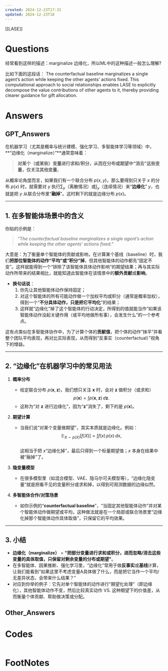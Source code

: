 ```yaml
---
created: 2024-12-23T17:31
updated: 2024-12-23T18
---
```

[[LASE]]

# Questions
经常看到这样的描述：marginalize 边缘化，所以ML中的这种描述一般怎么理解?

比如下面的这段话：
	The counterfactual baseline marginalizes a single agent’s action while keeping the other agents’ actions fixed. This computational approach to social relationships enables LASE to explicitly decompose the value contributions of other agents to it, thereby providing clearer guidance for gift allocation.
# Answers

## GPT_Answers
在机器学习（尤其是概率与统计建模、强化学习、多智能体学习等领域）中，**“边缘化（marginalize）”**通常意味着：  
> **对某个（或某些）变量进行求和/积分，从而在分布或期望中“消去”这些变量，仅关注其他变量**。  

从概率论角度而言，如果我们有一个联合分布 $p(x,y)$，那么要得到只关于 $x$ 的分布 $p(x)$ 时，就需要对 $y$ 执行$\sum_y$（离散情况）或$\int_y$（连续情况）来“**边缘化**” $y$，也就是把 $y$ 从联合分布里“**融掉**”。这时剩下的就是边缘分布 $p(x)$。  

---

## 1. 在多智能体场景中的含义

你贴的示例是：  
> *"The counterfactual baseline marginalizes a single agent’s action while keeping the other agents’ actions fixed."*  

大意是：为了衡量单个智能体的贡献或影响，在计算某个基线（baseline）时，我们**把那位智能体的动作“平均”或“积分”掉**，但其他智能体的动作都先“固定不变”。这样就能得到一个“排除了该智能体具体动作影响”的期望结果；再与其实际动作所带来的结果相比，就能知道此智能体在该情景中的**额外贡献**或**影响**。

- **换句话说**：  
  1. 你先让其他智能体动作保持固定；  
  2. 对这个智能体的所有可能动作做一个加权平均或积分（通常是概率加权），得到一个“**不分具体动作，只是把它平均化**”的结果；  
  3. 这样就“边缘化”掉了这个智能体的行动决定，所得到的值就能当作“如果该智能体动作没起关键作用（或平均地做所有事），会发生什么”的一个参考点。  

这有点类似在多智能体协作中，为了计算个体的**贡献值**，把个体的动作“抹平”并看整个团队平均表现，再对比实际表现，从而得到“反事实（counterfactual）”视角下的增益。

---

## 2. “边缘化”在机器学习中的常见用法

1. **概率分布**  
   - 给定联合分布 $p(\mathbf{x}, \mathbf{z})$，我们想只关注 $\mathbf{x}$ 时，会对 $\mathbf{z}$ 做积分（或求和）  
     $$p(\mathbf{x}) = \int p(\mathbf{x}, \mathbf{z})\,d\mathbf{z}.$$  
   - 这称为“对 $\mathbf{z}$ 进行边缘化”，因为“$\mathbf{z}$”消失了，剩下的是 $p(\mathbf{x})$。  

2. **期望计算**  
   - 当我们说“对某个变量做期望”，其实本质就是边缘化。例如：  
     $$\mathbb{E}_{X\sim p(X)}[f(X)] 
       = \int f(x)\,p(x)\,dx,$$  
     这相当于把 $x$“边缘化掉”，最后只得到一个标量期望值；$x$ 本身在结果中被“融掉”了。

3. **隐变量模型**  
   - 在很多模型里（如混合模型、VAE、隐马尔可夫模型等），“边缘化隐变量”就是把看不见的变量积分或求和掉，以得到可观测数据的边缘似然。

4. **多智能体合作/对策场景**  
   - 如你示例的“**counterfactual baseline**”，“当固定其他智能体动作”并对某个智能体动作做期望或平均，这种做法就是在一个局部或联合场景里“边缘化掉那个智能体动作具体取值”，只保留它的平均效果。

---

## 3. 小结

- **边缘化（marginalize）** = **“把部分变量进行求和或积分，进而忽略/消去这些变量的具体取值，只保留对剩余变量的分布或期望”**。  
- 在多智能体、因果推断、强化学习里，“边缘化”常用于做**反事实**或**基线**计算，让我们能看到“如果这里不考虑变量A具体做了什么，而是把它当作一个平均/无差异状态，会带来什么结果？”  
- 对应到你举的例子：它先对单个智能体的动作进行“期望化处理”（即边缘化），其他智能体动作不变，然后比较真实动作 VS. 这种期望下的价值差，从而衡量个体贡献、帮助做决策或分配。

## Other_Answers


# Codes

```python

```


# FootNotes

